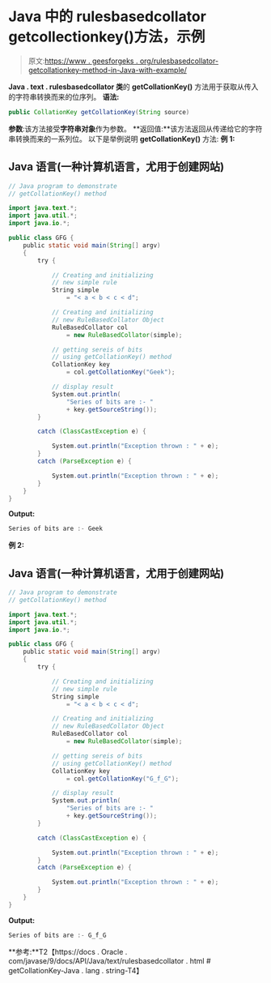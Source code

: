 # Java 中的 rulesbasedcollator getcollectionkey()方法，示例

> 原文:[https://www . geesforgeks . org/rulesbasedcollator-getcollationkey-method-in-Java-with-example/](https://www.geeksforgeeks.org/rulebasedcollator-getcollationkey-method-in-java-with-example/)

**Java . text . rulesbasedcollator 类**的 **getCollationKey()** 方法用于获取从传入的字符串转换而来的位序列。
**语法:**

```java
public CollationKey getCollationKey(String source)
```

**参数**:该方法接受**字符串对象**作为参数。
**返回值:**该方法返回从传递给它的字符串转换而来的一系列位。
以下是举例说明 **getCollationKey()** 方法:
**例 1:**

## Java 语言(一种计算机语言，尤用于创建网站)

```java
// Java program to demonstrate
// getCollationKey() method

import java.text.*;
import java.util.*;
import java.io.*;

public class GFG {
    public static void main(String[] argv)
    {
        try {

            // Creating and initializing
            // new simple rule
            String simple
                = "< a < b < c < d";

            // Creating and initializing
            // new RuleBasedCollator Object
            RuleBasedCollator col
                = new RuleBasedCollator(simple);

            // getting sereis of bits
            // using getCollationKey() method
            CollationKey key
                = col.getCollationKey("Geek");

            // display result
            System.out.println(
                "Series of bits are :- "
                + key.getSourceString());
        }

        catch (ClassCastException e) {

            System.out.println("Exception thrown : " + e);
        }
        catch (ParseException e) {

            System.out.println("Exception thrown : " + e);
        }
    }
}
```

**Output:** 

```java
Series of bits are :- Geek
```

**例 2:**

## Java 语言(一种计算机语言，尤用于创建网站)

```java
// Java program to demonstrate
// getCollationKey() method

import java.text.*;
import java.util.*;
import java.io.*;

public class GFG {
    public static void main(String[] argv)
    {
        try {

            // Creating and initializing
            // new simple rule
            String simple
                = "< a < b < c < d";

            // Creating and initializing
            // new RuleBasedCollator Object
            RuleBasedCollator col
                = new RuleBasedCollator(simple);

            // getting sereis of bits
            // using getCollationKey() method
            CollationKey key
                = col.getCollationKey("G_f_G");

            // display result
            System.out.println(
                "Series of bits are :- "
                + key.getSourceString());
        }

        catch (ClassCastException e) {

            System.out.println("Exception thrown : " + e);
        }
        catch (ParseException e) {

            System.out.println("Exception thrown : " + e);
        }
    }
}
```

**Output:** 

```java
Series of bits are :- G_f_G
```

**参考:**T2【https://docs . Oracle . com/javase/9/docs/API/Java/text/rulesbasedcollator . html # getCollationKey-Java . lang . string-T4】